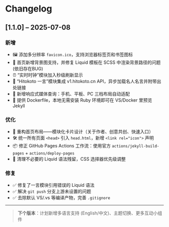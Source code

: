 ﻿
# Changelog

## [1.1.0] – 2025-07-08

### 新增
- 🖼️ 添加多分辨率 `favicon.ico`，支持浏览器标签页和书签图标  
- 🌄 首页新增背景图支持，并修复 Liquid 模板在 SCSS 中渲染背景路径的问题  (依旧存在BUG)  
- ⏰ “实时时钟”模块加入秒级刷新显示  
- 💬 “Hitokoto 一言”模块集成 v1.hitokoto.cn API，异步加载名人名言并附带出处链接  
- 📱 新增响应式媒体查询：手机、平板、PC 三档布局自动适配  
- 🐳 提供 Dockerfile，本地无需安装 Ruby 环境即可在 VS/Docker 里预览 Jekyll  

### 优化
- 🔄 重构首页布局——模块化卡片设计（关于作者、创意共创、快速入口）  
- 🛠️ 统一所有页面 `<head>` 引入 `head.html`，新增 `<link rel="icon">` 声明  
- 📦 修正 GitHub Pages Actions 工作流：使用官方 `actions/jekyll-build-pages` + `actions/deploy-pages`  
- 🧹 清理不必要的 Liquid 语法残留，CSS 选择器优先级调整  

### 修复
- ✅ 修复了一言模块引用错误的 Liquid 语法  
- ✅ 解决 `git push` 分支上游未设置的问题  
- ✅ 去除默认 VS/.vs 等编译产物，完善 `.gitignore`  

---

> **下个版本**：计划新增多语言支持 (English/中文)、主题切换、更多互动小组件  
